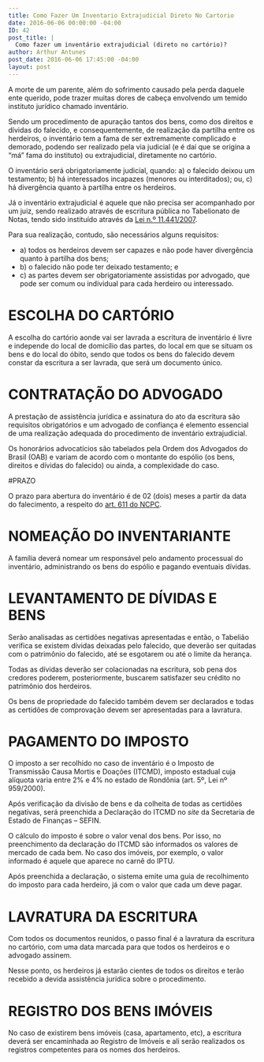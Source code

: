 ```yaml
---
title: Como Fazer Um Inventario Extrajudicial Direto No Cartorio
date: 2016-06-06 00:00:00 -04:00
ID: 42
post_title: |
  Como fazer um inventário extrajudicial (direto no cartório)?
author: Arthur Antunes
post_date: 2016-06-06 17:45:00 -04:00
layout: post
---
```


A morte de um parente, além do sofrimento causado pela perda daquele ente querido, pode trazer muitas dores de cabeça envolvendo um temido instituto jurídico chamado inventário.

Sendo um procedimento de apuração tantos dos bens, como dos direitos e dívidas do falecido, e consequentemente, de realização da partilha entre os herdeiros, o inventário tem a fama de ser extremamente complicado e demorado, podendo ser realizado pela via judicial (e é daí que se origina a “má” fama do instituto) ou extrajudicial, diretamente no cartório.

O inventário será obrigatoriamente judicial, quando: a) o falecido deixou um testamento; b) há interessados incapazes (menores ou interditados); ou, c) há divergência quanto à partilha entre os herdeiros.

Já o inventário extrajudicial é aquele que não precisa ser acompanhado por um juiz, sendo realizado através de escritura pública no Tabelionato de Notas, tendo sido instituído através da [Lei n.º 11.441/2007](http://www.planalto.gov.br/ccivil_03/_ato2007-2010/2007/lei/l11441.htm).

Para sua realização, contudo, são necessários alguns requisitos:
* a) todos os herdeiros devem ser capazes e não pode haver divergência quanto à partilha dos bens;
* b) o falecido não pode ter deixado testamento; e
* c) as partes devem ser obrigatoriamente assistidas por advogado, que pode ser comum ou individual para cada herdeiro ou interessado.

# ESCOLHA DO CARTÓRIO

A escolha do cartório aonde vai ser lavrada a escritura de inventário é livre e independe do local de domicílio das partes, do local em que se situam os bens e do local do óbito, sendo que todos os bens do falecido devem constar da escritura a ser lavrada, que será um documento único.

# CONTRATAÇÃO DO ADVOGADO

A prestação de assistência jurídica e assinatura do ato da escritura são requisitos obrigatórios e um advogado de confiança é elemento essencial de uma realização adequada do procedimento de inventário extrajudicial.

Os honorários advocatícios são tabelados pela Ordem dos Advogados do Brasil (OAB) e variam de acordo com o montante do espólio (os bens, direitos e dívidas do falecido) ou ainda, a complexidade do caso.

#PRAZO

O prazo para abertura do inventário é de 02 (dois) meses a partir da data do falecimento, a respeito do [art. 611 do NCPC](http://www.planalto.gov.br/ccivil_03/_ato2015-2018/2015/lei/l13105.htm#art611).

# NOMEAÇÃO DO INVENTARIANTE

A família deverá nomear um responsável pelo andamento processual do inventário, administrando os bens do espólio e pagando eventuais dívidas.

# LEVANTAMENTO DE DÍVIDAS E BENS

Serão analisadas as certidões negativas apresentadas e então, o Tabelião verifica se existem dívidas deixadas pelo falecido, que deverão ser quitadas com o patrimônio do falecido, até se esgotarem ou até o limite da herança.

Todas as dívidas deverão ser colacionadas na escritura, sob pena dos credores poderem, posteriormente, buscarem satisfazer seu crédito no patrimônio dos herdeiros.

Os bens de propriedade do falecido também devem ser declarados e todas as certidões de comprovação devem ser apresentadas para a lavratura.

# PAGAMENTO DO IMPOSTO

O imposto a ser recolhido no caso de inventário é o Imposto de Transmissão Causa Mortis e Doações (ITCMD), imposto estadual cuja alíquota varia entre 2% e 4% no estado de Rondônia (art. 5º, Lei nº 959/2000).

Após verificação da divisão de bens e da colheita de todas as certidões negativas, será preenchida a Declaração do ITCMD no <em>site</em> da Secretaria de Estado de Finanças – SEFIN.

O cálculo do imposto é sobre o valor venal dos bens. Por isso, no preenchimento da declaração do ITCMD são informados os valores de mercado de cada bem. No caso dos imóveis, por exemplo, o valor informado é aquele que aparece no carnê do IPTU.

Após preenchida a declaração, o sistema emite uma guia de recolhimento do imposto para cada herdeiro, já com o valor que cada um deve pagar.

# LAVRATURA DA ESCRITURA

Com todos os documentos reunidos, o passo final é a lavratura da escritura no cartório, com uma data marcada para que todos os herdeiros e o advogado assinem.

Nesse ponto, os herdeiros já estarão cientes de todos os direitos e terão recebido a devida assistência jurídica sobre o procedimento.

# REGISTRO DOS BENS IMÓVEIS

No caso de existirem bens imóveis (casa, apartamento, etc), a escritura deverá ser encaminhada ao Registro de Imóveis e ali serão realizados os registros competentes para os nomes dos herdeiros.
